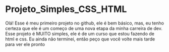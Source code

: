 # Projeto_Simples_CSS_HTML
Olá! Esse é meu primeiro projeto no github, ele é bem básico, mas, eu tenho certeza que ele é um começo de uma nova etapa da minha carreira de dev.
Esse projeto é MUITO simples, ele é de um curso que estou fazendo de html e css. Eu ainda não terminei, então peço que você volte mais tarde para ver ele pronto
